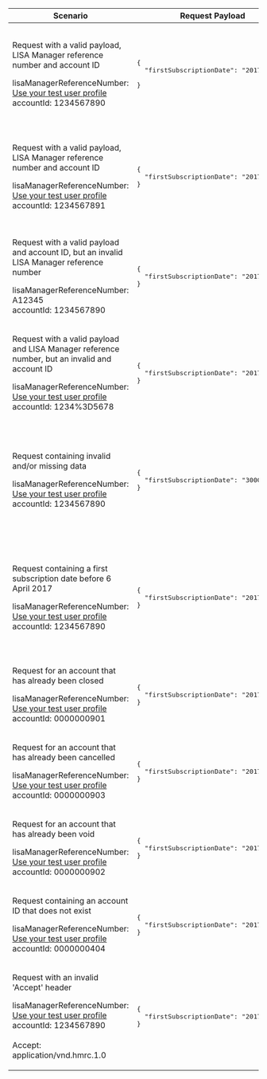 <table>
    <col width="25%">
    <col width="35%">
    <col width="40%">
    <thead>
        <tr>
            <th>Scenario</th>
            <th>Request Payload</th>
            <th>Response</th>
        </tr>
    </thead>
    <tbody>
        <tr>
            <td><p>Request with a valid payload, LISA Manager reference number and account ID</p><p class="code--block">lisaManagerReferenceNumber: <a href="#testing">Use your test user profile</a><br>accountId: 1234567890</p></td>
            <td>
<pre class="code--block">
{
  "firstSubscriptionDate": "2017-05-20"<br>
}
</pre>
            </td>
            <td><p>HTTP status: <code class="code--slim">200 (OK)</code></p>
<pre class="code--block">
  {
    "data": {
      "message": "Successfully updated the firstSubscriptionDate for the LISA account",
      "code": "UPDATED",
      "accountId": "1234567890"
    }
    "success": true,
    "status": 200
  }
</pre>
            </td>
        </tr>
        <tr>
            <td><p>Request with a valid payload, LISA Manager reference number and account ID</p><p class="code--block">lisaManagerReferenceNumber: <a href="#testing">Use your test user profile</a><br>accountId: 1234567891</p></td>
            <td>
<pre class="code--block">
{
  "firstSubscriptionDate": "2017-05-20"
}
</pre>
            </td>
            <td><p>HTTP status: <code class="code--slim">200 (OK)</code></p>
<pre class="code--block">
{
  "data": {
    "message": "Successfully updated the firstSubscriptionDate for the LISA account and changed the account status to void because the investor has another account with an earlier firstSubscriptionDate",
    "code": "UPDATED_AND_ACCOUNT_VOID",
    "accountId": "1234567891"
  }
  "success": true,
  "status": 200
}
</pre>
            </td>
        </tr>
        <tr>
            <td><p>Request with a valid payload and account ID, but an invalid LISA Manager reference number</p><p class="code--block">lisaManagerReferenceNumber: A12345<br>accountId: 1234567890</p></td>
            <td>
<pre class="code--block">
{
  "firstSubscriptionDate": "2017-05-20"
}
</pre>
            </td>
            <td><p>HTTP status: <code class="code--slim">400 (Bad Request)</code></p>
<pre class="code--block">
{
  "code": "BAD_REQUEST",
  "message": "Enter lisaManagerReferenceNumber in the correct format, like Z1234"
}
</pre>
            </td>
        </tr>
        <tr>
            <td><p>Request with a valid payload and LISA Manager reference number, but an invalid and account ID</p><p class="code--block">lisaManagerReferenceNumber: <a href="#testing">Use your test user profile</a><br>accountId: 1234%3D5678</p></td>
            <td>
<pre class="code--block">
{
  "firstSubscriptionDate": "2017-05-20"
}
</pre>
            </td>
            <td><p>HTTP status: <code class="code--slim">400 (Bad Request)</code></p>
<pre class="code--block">
{
  "code": "BAD_REQUEST",
  "message": "Enter accountId in the correct format, like ABC12345"
}
</pre>
            </td>
        </tr>
        <tr>
            <td><p>Request containing invalid and/or missing data</p><p class="code--block">lisaManagerReferenceNumber: <a href="#testing">Use your test user profile</a><br>accountId: 1234567890</p></td>
            <td>
<pre class="code--block">
{
  "firstSubscriptionDate": "3000-01-01"
}
</pre>
            </td>
            <td><p>HTTP status: <code class="code--slim">400 (Bad Request)</code></p>
<pre class="code--block">
{
  "code": "BAD_REQUEST",
  "message": "Bad Request",
  "errors": [
    {
      "code": "INVALID_DATE",
      "message": "Date is invalid",
      "path": "/firstSubscriptionDate"
    }
  ]
}
</pre>
            </td>
        </tr>
        <tr>
            <td><p>Request containing a first subscription date before 6 April 2017</p><p class="code--block">lisaManagerReferenceNumber: <a href="#testing">Use your test user profile</a><br>accountId: 1234567890</p></td>
            <td>
<pre class="code--block">
{
  "firstSubscriptionDate": "2017-04-05"
}
</pre>
            </td>
            <td><p>HTTP status: <code class="code--slim">403 (Forbidden)</code></p>
<pre class="code--block">
{
  "code": "FORBIDDEN",
  "message": "There is a problem with the request data",
  "errors": [
    {
      "code": "INVALID_DATE",
      "message": "The firstSubscriptionDate cannot be before 6 April 2017",
      "path": "/firstSubscriptionDate"
    }
  ]
}
</pre>
            </td>
        </tr>
        <tr>
            <td><p>Request for an account that has already been closed</p><p class="code--block">lisaManagerReferenceNumber: <a href="#testing">Use your test user profile</a><br>accountId: 0000000901</p></td>
            <td>
<pre class="code--block">
{
  "firstSubscriptionDate": "2017-05-20"
}
</pre>
            </td>
            <td><p>HTTP status: <code class="code--slim">403 (Forbidden)</code></p>
<pre class="code--block">
{
  "code": "INVESTOR_ACCOUNT_ALREADY_CLOSED",
  "message": "The LISA account is already closed"
}
</pre>
            </td>
        </tr>
        <tr>
            <td><p>Request for an account that has already been cancelled</p><p class="code--block">lisaManagerReferenceNumber: <a href="#testing">Use your test user profile</a><br>accountId: 0000000903</p></td>
            <td>
<pre class="code--block">
{
  "firstSubscriptionDate": "2017-05-20"
}
</pre>
            </td>
            <td><p>HTTP status: <code class="code--slim">403 (Forbidden)</code></p>
<pre class="code--block">
{
  "code": "INVESTOR_ACCOUNT_ALREADY_CANCELLED",
  "message": "The LISA account is already cancelled"
}
</pre>
            </td>
        </tr>
        <tr>
            <td><p>Request for an account that has already been void</p><p class="code--block">lisaManagerReferenceNumber: <a href="#testing">Use your test user profile</a><br>accountId: 0000000902</p></td>
            <td>
<pre class="code--block">
{
  "firstSubscriptionDate": "2017-05-20"
}
</pre>
            </td>
            <td><p>HTTP status: <code class="code--slim">403 (Forbidden)</code></p>
<pre class="code--block">
{
  "code": "INVESTOR_ACCOUNT_ALREADY_VOID",
  "message": "The LISA account is already void"
}
</pre>
            </td>
        </tr>
        <tr>
            <td><p>Request containing an account ID that does not exist</p><p class="code--block">lisaManagerReferenceNumber: <a href="#testing">Use your test user profile</a><br>accountId: 0000000404</p></td>
            <td>
<pre class="code--block">
{
  "firstSubscriptionDate": "2017-05-20"
}
</pre>
            </td>
            <td><p>HTTP status: <code class="code--slim">404 (Not Found)</code></p>
<pre class="code--block">
{
  "code": "INVESTOR_ACCOUNTID_NOT_FOUND",
  "message": "Enter a real accountId"
}
</pre>
            </td>
        </tr>
        <tr>
            <td><p>Request with an invalid 'Accept' header</p><p class="code--block">lisaManagerReferenceNumber: <a href="#testing">Use your test user profile</a><br>accountId: 1234567890<br><br>Accept: application/vnd.hmrc.1.0</p></td>
            <td>
<pre class="code--block">
{
  "firstSubscriptionDate": "2017-05-20"
}
</pre>
            </td>
            <td><p>HTTP status: <code class="code--slim">406 (Not Acceptable)</code></p>
<pre class="code--block">
{
  "code": "ACCEPT_HEADER_INVALID",
  "message": "The accept header is missing or invalid"
}
</pre>
            </td>
        </tr>
    </tbody>
</table>